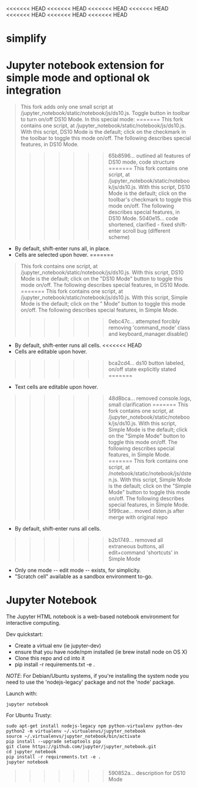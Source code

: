 <<<<<<< HEAD
<<<<<<< HEAD
<<<<<<< HEAD
<<<<<<< HEAD
<<<<<<< HEAD
<<<<<<< HEAD
<<<<<<< HEAD
# simplify
Jupyter notebook extension for simple mode and optional ok integration
=======
> This fork adds only one small script at /jupyter_notebook/static/notebook/js/ds10.js. Toggle button in toolbar to turn on/off DS10 Mode. In this special mode:
=======
> This fork contains one script, at /jupyter_notebook/static/notebook/js/ds10.js. With this script, DS10 Mode is the default; click on the checkmark in the toolbar to toggle this mode on/off. The following describes special features, in DS10 Mode.
>>>>>>> 65b8596... outlined all features of DS10 mode, code structure
=======
> This fork contains one script, at /jupyter_notebook/static/notebook/js/ds10.js. With this script, DS10 Mode is the default; click on the toolbar's checkmark to toggle this mode on/off. The following describes special features, in DS10 Mode.
>>>>>>> 5040e15... code shortened, clarified - fixed shift-enter scroll bug (different scheme)
- By default, shift-enter runs all, in place.
- Cells are selected upon hover.
=======
> This fork contains one script, at /jupyter_notebook/static/notebook/js/ds10.js. With this script, DS10 Mode is the default; click on the "DS10 Mode" button to toggle this mode on/off. The following describes special features, in DS10 Mode.
=======
> This fork contains one script, at /jupyter_notebook/static/notebook/js/ds10.js. With this script, Simple Mode is the default; click on the " Mode" button to toggle this mode on/off. The following describes special features, in Simple Mode.
>>>>>>> 0ebc47c... attempted forcibly removing 'command_mode' class and keyboard_manager.disable()
- By default, shift-enter runs all cells.
<<<<<<< HEAD
- Cells are editable upon hover.
>>>>>>> bca2cd4... ds10 button labeled, on/off state explicitly stated
=======
- Text cells are editable upon hover.
>>>>>>> 48d8bca... removed console.logs, small clarification
=======
> This fork contains one script, at /jupyter_notebook/static/notebook/js/ds10.js. With this script, Simple Mode is the default; click on the "Simple Mode" button to toggle this mode on/off. The following describes special features, in Simple Mode.
=======
> This fork contains one script, at /notebook/static/notebook/js/dsten.js. With this script, Simple Mode is the default; click on the "Simple Mode" button to toggle this mode on/off. The following describes special features, in Simple Mode.
>>>>>>> 5f99cae... moved dsten.js after merge with original repo
- By default, shift-enter runs all cells.
>>>>>>> b2b1749... removed all extraneous buttons, all edit+command 'shortcuts' in Simple Mode
- Only one mode -- edit mode -- exists, for simplicity.
- "Scratch cell" available as a sandbox environment to-go.

# Jupyter Notebook

The Jupyter HTML notebook is a web-based notebook environment for interactive computing.

Dev quickstart:

* Create a virtual env (ie jupyter-dev)
* ensure that you have node/npm installed (ie brew install node on OS X)
* Clone this repo and cd into it
* pip install -r requirements.txt -e .

_NOTE_: For Debian/Ubuntu systems, if you're installing the system node you need
to use the 'nodejs-legacy' package and not the 'node' package.

Launch with:

    jupyter notebook

For Ubuntu Trusty:
```
sudo apt-get install nodejs-legacy npm python-virtualenv python-dev
python2 -m virtualenv ~/.virtualenvs/jupyter_notebook
source ~/.virtualenvs/jupyter_notebook/bin/activate
pip install --upgrade setuptools pip
git clone https://github.com/jupyter/jupyter_notebook.git
cd jupyter_notebook
pip install -r requirements.txt -e .
jupyter notebook
```

>>>>>>> 590852a... description for DS10 Mode
